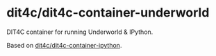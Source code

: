 # dit4c/dit4c-container-underworld

DIT4C container for running Underworld & IPython.

Based on [dit4c/dit4c-container-ipython](https://github.com/dit4c/dockerfile-dit4c-container-ipython).
